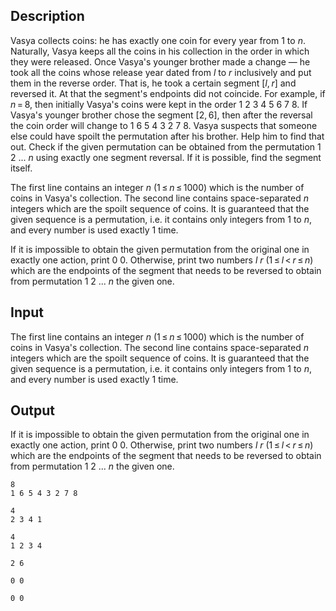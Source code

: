 ## Description

<div><p>Vasya collects coins: he has exactly one coin for every year from <span class="tex-span">1</span> to <span class="tex-span"><i>n</i></span>. Naturally, Vasya keeps all the coins in his collection in the order in which they were released. Once Vasya's younger brother made a change — he took all the coins whose release year dated from <span class="tex-span"><i>l</i></span> to <span class="tex-span"><i>r</i></span> inclusively and put them in the reverse order. That is, he took a certain segment <span class="tex-span">[<i>l</i>, <i>r</i>]</span> and reversed it. At that the segment's endpoints did not coincide. For example, if <span class="tex-span"><i>n</i> = 8</span>, then initially Vasya's coins were kept in the order <span class="tex-font-style-tt">1 2 3 4 5 6 7 8</span>. If Vasya's younger brother chose the segment <span class="tex-span">[2, 6]</span>, then after the reversal the coin order will change to <span class="tex-font-style-tt">1 6 5 4 3 2 7 8</span>. Vasya suspects that someone else could have spoilt the permutation after his brother. Help him to find that out. Check if the given permutation can be obtained from the permutation <span class="tex-font-style-tt">1 2 ... <span class="tex-span"><i>n</i></span></span> using exactly one segment reversal. If it is possible, find the segment itself.</p></div><div class="input-specification"><p>The first line contains an integer <span class="tex-span"><i>n</i></span> (<span class="tex-span">1 ≤ <i>n</i> ≤ 1000</span>) which is the number of coins in Vasya's collection. The second line contains space-separated <span class="tex-span"><i>n</i></span> integers which are the spoilt sequence of coins. It is guaranteed that the given sequence is a permutation, i.e. it contains only integers from <span class="tex-span">1</span> to <span class="tex-span"><i>n</i></span>, and every number is used exactly 1 time.</p></div><div class="output-specification"><p>If it is impossible to obtain the given permutation from the original one in exactly one action, print <span class="tex-font-style-tt">0 0</span>. Otherwise, print two numbers <span class="tex-span"><i>l</i></span> <span class="tex-span"><i>r</i></span> (<span class="tex-span">1 ≤ <i>l</i> &lt; <i>r</i> ≤ <i>n</i></span>) which are the endpoints of the segment that needs to be reversed to obtain from permutation <span class="tex-font-style-tt">1 2 ... <span class="tex-span"><i>n</i></span></span> the given one.</p></div>

## Input

<p>The first line contains an integer <span class="tex-span"><i>n</i></span> (<span class="tex-span">1 ≤ <i>n</i> ≤ 1000</span>) which is the number of coins in Vasya's collection. The second line contains space-separated <span class="tex-span"><i>n</i></span> integers which are the spoilt sequence of coins. It is guaranteed that the given sequence is a permutation, i.e. it contains only integers from <span class="tex-span">1</span> to <span class="tex-span"><i>n</i></span>, and every number is used exactly 1 time.</p>

## Output

<p>If it is impossible to obtain the given permutation from the original one in exactly one action, print <span class="tex-font-style-tt">0 0</span>. Otherwise, print two numbers <span class="tex-span"><i>l</i></span> <span class="tex-span"><i>r</i></span> (<span class="tex-span">1 ≤ <i>l</i> &lt; <i>r</i> ≤ <i>n</i></span>) which are the endpoints of the segment that needs to be reversed to obtain from permutation <span class="tex-font-style-tt">1 2 ... <span class="tex-span"><i>n</i></span></span> the given one.</p>





```input1
8
1 6 5 4 3 2 7 8

```




```input2
4
2 3 4 1

```




```input3
4
1 2 3 4

```




```output1
2 6

```




```output2
0 0

```




```output3
0 0

```


